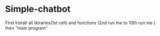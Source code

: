 # Simple-chatbot

First Install all libraries(1st cell) and functions (2nd run me to 10th run me ) then "main program"
